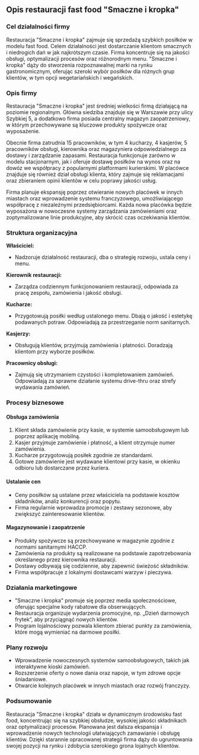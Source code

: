 ## Opis restauracji fast food "Smaczne i kropka"

### Cel działalności firmy
Restauracja "Smaczne i kropka" zajmuje się sprzedażą szybkich posiłków w modelu fast food. Celem działalności jest dostarczanie klientom smacznych i niedrogich dań w jak najkrótszym czasie. Firma koncentruje się na jakości obsługi, optymalizacji procesów oraz różnorodnym menu. "Smaczne i kropka" dąży do stworzenia rozpoznawalnej marki na rynku gastronomicznym, oferując szeroki wybór posiłków dla różnych grup klientów, w tym opcji wegetariańskich i wegańskich.

### Opis firmy
Restauracja "Smaczne i kropka" jest średniej wielkości firmą działającą na poziomie regionalnym. Główna siedziba znajduje się w Warszawie przy ulicy Szybkiej 5, a dodatkowo firma posiada centralny magazyn zaopatrzeniowy, w którym przechowywane są kluczowe produkty spożywcze oraz wyposażenie. 

Obecnie firma zatrudnia 15 pracowników, w tym 4 kucharzy, 4 kasjerów, 5 pracowników obsługi, kierownika oraz magazyniera odpowiedzialnego za dostawy i zarządzanie zapasami. Restauracja funkcjonuje zarówno w modelu stacjonarnym, jak i oferuje dostawę posiłków na wynos oraz na dowóz we współpracy z popularnymi platformami kurierskimi. W placówce znajduje się również dział obsługi klienta, który zajmuje się reklamacjami oraz zbieraniem opinii klientów w celu poprawy jakości usług.

Firma planuje ekspansję poprzez otwieranie nowych placówek w innych miastach oraz wprowadzenie systemu franczyzowego, umożliwiającego współpracę z niezależnymi przedsiębiorcami. Każda nowa placówka będzie wyposażona w nowoczesne systemy zarządzania zamówieniami oraz zoptymalizowane linie produkcyjne, aby skrócić czas oczekiwania klientów.

### Struktura organizacyjna
**Właściciel:** 
- Nadzoruje działalność restauracji, dba o strategię rozwoju, ustala ceny i menu.

**Kierownik restauracji:** 
- Zarządza codziennym funkcjonowaniem restauracji, odpowiada za pracę zespołu, zamówienia i jakość obsługi.

**Kucharze:** 
- Przygotowują posiłki według ustalonego menu. Dbają o jakość i estetykę podawanych potraw. Odpowiadają za przestrzeganie norm sanitarnych.

**Kasjerzy:** 
- Obsługują klientów, przyjmują zamówienia i płatności. Doradzają klientom przy wyborze posiłków.

**Pracownicy obsługi:** 
- Zajmują się utrzymaniem czystości i kompletowaniem zamówień. Odpowiadają za sprawne działanie systemu drive-thru oraz strefy wydawania zamówień.

### Procesy biznesowe

#### Obsługa zamówienia
1. Klient składa zamówienie przy kasie, w systemie samoobsługowym lub poprzez aplikację mobilną.
2. Kasjer przyjmuje zamówienie i płatność, a klient otrzymuje numer zamówienia.
3. Kucharze przygotowują posiłek zgodnie ze standardami.
4. Gotowe zamówienie jest wydawane klientowi przy kasie, w okienku odbioru lub dostarczane przez kuriera.

#### Ustalanie cen
- Ceny posiłków są ustalane przez właściciela na podstawie kosztów składników, analiz konkurencji oraz popytu.
- Firma regularnie wprowadza promocje i zestawy sezonowe, aby zwiększyć zainteresowanie klientów.

#### Magazynowanie i zaopatrzenie
- Produkty spożywcze są przechowywane w magazynie zgodnie z normami sanitarnymi HACCP.
- Zamówienia na produkty są realizowane na podstawie zapotrzebowania określanego przez kierownika restauracji.
- Dostawy odbywają się codziennie, aby zapewnić świeżość składników.
- Firma współpracuje z lokalnymi dostawcami warzyw i pieczywa.

### Działania marketingowe
- "Smaczne i kropka" promuje się poprzez media społecznościowe, oferując specjalne kody rabatowe dla obserwujących.
- Restauracja organizuje wydarzenia promocyjne, np. „Dzień darmowych frytek”, aby przyciągnąć nowych klientów.
- Program lojalnościowy pozwala klientom zbierać punkty za zamówienia, które mogą wymieniać na darmowe posiłki.

### Plany rozwoju
- Wprowadzenie nowoczesnych systemów samoobsługowych, takich jak interaktywne kioski zamówień.
- Rozszerzenie oferty o nowe dania oraz napoje, w tym zdrowe opcje śniadaniowe.
- Otwarcie kolejnych placówek w innych miastach oraz rozwój franczyzy.

### Podsumowanie
Restauracja "Smaczne i kropka" działa w dynamicznym środowisku fast food, koncentrując się na szybkiej obsłudze, wysokiej jakości składnikach oraz optymalizacji procesów. Planowana jest dalsza ekspansja i wprowadzenie nowych technologii ułatwiających zamawianie i obsługę klientów. Dzięki starannie opracowanej strategii firma dąży do ugruntowania swojej pozycji na rynku i zdobycia szerokiego grona lojalnych klientów.
